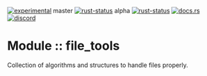 <!--{ generate.module_header.start() }-->
 [![experimental](https://raster.shields.io/static/v1?label=&message=experimental&color=orange)](https://github.com/emersion/stability-badges#experimental)  master [![rust-status](https://github.com/Wandalen/wTools/actions/workflows/module_file_tools_push.yml/badge.svg?branch=master)](https://github.com/Wandalen/wTools/actions/workflows/module_file_tools_push.yml?query=branch%3Amaster) alpha [![rust-status](https://github.com/Wandalen/wTools/actions/workflows/module_file_tools_push.yml/badge.svg?branch=alpha)](https://github.com/Wandalen/wTools/actions/workflows/module_file_tools_push.yml?query=branch%3Aalpha) [![docs.rs](https://img.shields.io/docsrs/file_tools?color=e3e8f0&logo=docs.rs)](https://docs.rs/file_tools) [![discord](https://img.shields.io/discord/872391416519737405?color=eee&logo=discord&logoColor=eee&label=ask)](https://discord.gg/m3YfbXpUUY)
<!--{ generate.module_header.end }-->
# Module :: file_tools

Collection of algorithms and structures to handle files properly.

<!-- ### Basic use-case

```rust
use file_tools::*;

fn main()
{
}
```

### To add to your project

```bash
cargo add file_tools
```

### Try out from the repository

``` shell test
git clone https://github.com/Wandalen/wTools
cd wTools
cargo run --example file_tools_trivial
cargo run
``` -->

